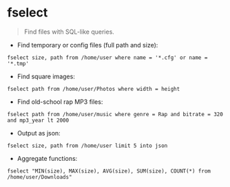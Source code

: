 # fselect

> Find files with SQL-like queries.

- Find temporary or config files (full path and size):

`fselect size, path from /home/user where name = '*.cfg' or name = '*.tmp'`

- Find square images:

`fselect path from /home/user/Photos where width = height`

- Find old-school rap MP3 files:

`fselect path from /home/user/music where genre = Rap and bitrate = 320 and mp3_year lt 2000`

- Output as json:

`fselect size, path from /home/user limit 5 into json`

- Aggregate functions:

`fselect "MIN(size), MAX(size), AVG(size), SUM(size), COUNT(*) from /home/user/Downloads"`
